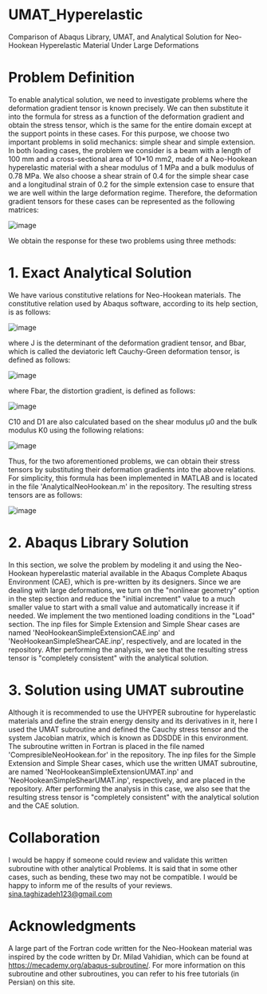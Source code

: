 # UMAT_Hyperelastic
Comparison of Abaqus Library, UMAT, and Analytical Solution for Neo-Hookean Hyperelastic Material Under Large Deformations
# Problem Definition
To enable analytical solution, we need to investigate problems where the deformation gradient tensor is known precisely. We can then substitute it into the formula for stress as a function of the deformation gradient and obtain the stress tensor, which is the same for the entire domain except at the support points in these cases. For this purpose, we choose two important problems in solid mechanics: simple shear and simple extension.
In both loading cases, the problem we consider is a beam with a length of 100 mm and a cross-sectional area of 10*10 mm2, made of a Neo-Hookean hyperelastic material with a shear modulus of 1 MPa and a bulk modulus of 0.78 MPa. We also choose a shear strain of 0.4 for the simple shear case and a longitudinal strain of 0.2 for the simple extension case to ensure that we are well within the large deformation regime. Therefore, the deformation gradient tensors for these cases can be represented as the following matrices:

![image](https://github.com/Sina-Taghizadeh/UMAT_Hyperelastic/assets/162900845/44c52ada-9f91-4e18-b349-bd216daa06cd)

We obtain the response for these two problems using three methods:
# 1. Exact Analytical Solution
We have various constitutive relations for Neo-Hookean materials. The constitutive relation used by Abaqus software, according to its help section, is as follows:

![image](https://github.com/Sina-Taghizadeh/UMAT_Hyperelastic/assets/162900845/ec20dafe-5c9e-47cc-815c-c334d52fa304)

where J is the determinant of the deformation gradient tensor, and Bbar, which is called the deviatoric left Cauchy-Green deformation tensor, is defined as follows:

![image](https://github.com/Sina-Taghizadeh/UMAT_Hyperelastic/assets/162900845/aaac1a16-988d-46b3-9c8f-c9bf3b264eea)

where Fbar, the distortion gradient, is defined as follows:

![image](https://github.com/Sina-Taghizadeh/UMAT_Hyperelastic/assets/162900845/fa95f2ba-3c26-45ff-8fc4-99ef187c76e3)

C10 and D1 are also calculated based on the shear modulus μ0 and the bulk modulus K0 using the following relations:

![image](https://github.com/Sina-Taghizadeh/UMAT_Hyperelastic/assets/162900845/f892d19f-9d25-46e6-b8af-2c33fe34fcf4)

Thus, for the two aforementioned problems, we can obtain their stress tensors by substituting their deformation gradients into the above relations. For simplicity, this formula has been implemented in MATLAB and is located in the file 'AnalyticalNeoHookean.m' in the repository. The resulting stress tensors are as follows:

![image](https://github.com/Sina-Taghizadeh/UMAT_Hyperelastic/assets/162900845/b0495973-75b3-432d-9a4c-023533a08b04)

# 2. Abaqus Library Solution
In this section, we solve the problem by modeling it and using the Neo-Hookean hyperelastic material available in the Abaqus Complete Abaqus Environment (CAE), which is pre-written by its designers. Since we are dealing with large deformations, we turn on the "nonlinear geometry" option in the step section and reduce the "initial increment" value to a much smaller value to start with a small value and automatically increase it if needed. We implement the two mentioned loading conditions in the "Load" section. The inp files for Simple Extension and Simple Shear cases are named 'NeoHookeanSimpleExtensionCAE.inp' and 'NeoHookeanSimpleShearCAE.inp', respectively, and are located in the repository. After performing the analysis, we see that the resulting stress tensor is "completely consistent" with the analytical solution.

# 3. Solution using UMAT subroutine
Although it is recommended to use the UHYPER subroutine for hyperelastic materials and define the strain energy density and its derivatives in it, here I used the UMAT subroutine and defined the Cauchy stress tensor and the system Jacobian matrix, which is known as DDSDDE in this environment. The subroutine written in Fortran is placed in the file named 'CompresibleNeoHookean.for' in the repository. The inp files for the Simple Extension and Simple Shear cases, which use the written UMAT subroutine, are named 'NeoHookeanSimpleExtensionUMAT.inp' and 'NeoHookeanSimpleShearUMAT.inp', respectively, and are placed in the repository. After performing the analysis in this case, we also see that the resulting stress tensor is "completely consistent" with the analytical solution and the CAE solution.

# Collaboration
I would be happy if someone could review and validate this written subroutine with other analytical Problems. It is said that in some other cases, such as bending, these two may not be compatible. I would be happy to inform me of the results of your reviews.
sina.taghizadeh123@gmail.com

# Acknowledgments
A large part of the Fortran code written for the Neo-Hookean material was inspired by the code written by Dr. Milad Vahidian, which can be found at https://mecademy.org/abaqus-subroutine/. For more information on this subroutine and other subroutines, you can refer to his free tutorials (in Persian) on this site.
